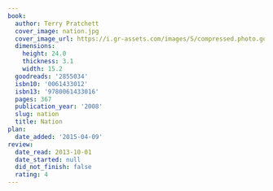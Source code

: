 ```yaml
---
book:
  author: Terry Pratchett
  cover_image: nation.jpg
  cover_image_url: https://i.gr-assets.com/images/S/compressed.photo.goodreads.com/books/1426659151l/2855034._SX98_.jpg
  dimensions:
    height: 24.0
    thickness: 3.1
    width: 15.2
  goodreads: '2855034'
  isbn10: '0061433012'
  isbn13: '9780061433016'
  pages: 367
  publication_year: '2008'
  slug: nation
  title: Nation
plan:
  date_added: '2015-04-09'
review:
  date_read: 2013-10-01
  date_started: null
  did_not_finish: false
  rating: 4
---
```

